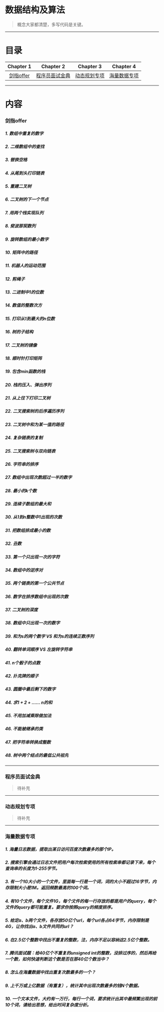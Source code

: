 # 数据结构及算法

> 概念大家都清楚，多写代码是关键。

---

# 目录

| Chapter 1 | Chapter 2 | Chapter 3| Chapter 4 | 
| :---------: | :---------: | :---------: | :---------: | 
|[剑指offer](#offer)|[程序员面试金典](#ctci)|[动态规划专项](#dp)|[海量数据专项](#big)|

---

# 内容

### <span id = "offer">剑指offer</span>
##### 1. 数组中重复的数字
##### 2. 二维数组中的查找
##### 3. 替换空格
##### 4. 从尾到头打印链表
##### 5. 重建二叉树
##### 6. 二叉树的下一个节点
##### 7. 用两个栈实现队列
##### 8. 斐波那契数列
##### 9. 旋转数组的最小数字
##### 10. 矩阵中的路径
##### 11. 机器人的运动范围
##### 12. 剪绳子
##### 13. 二进制中1的位数
##### 14. 数值的整数次方
##### 15. 打印从1到最大的n位数
##### 16. 树的子结构
##### 17. 二叉树的镜像
##### 18. 顺时针打印矩阵
##### 19. 包含min函数的栈
##### 20. 栈的压入、弹出序列
##### 21. 从上往下打印二叉树
##### 22. 二叉搜索树的后序遍历序列
##### 23. 二叉树中和为某一值的路径
##### 24. 复杂链表的复制
##### 25. 二叉搜索树与双向链表
##### 26. 字符串的排序
##### 27. 数组中出现次数超过一半的数字
##### 28. 最小的k个数
##### 29. 连续子数组的最大和
##### 30. 从1到n整数中1出现的次数
##### 31. 把数组排成最小的数
##### 32. 丑数
##### 33. 第一个只出现一次的字符
##### 34. 数组中的逆序对
##### 35. 两个链表的第一个公共节点
##### 36. 数字在排序数组中出现的次数
##### 37. 二叉树的深度
##### 38. 数组中只出现一次的数字
##### 39. 和为s的两个数字 VS 和为s的连续正数序列
##### 40. 翻转单词顺序 VS 左旋转字符串
##### 41. n个骰子的点数
##### 42. 扑克牌的顺子
##### 43. 圆圈中最后剩下的数字
##### 44. 求1 + 2 + …… n的和
##### 45. 不用加减乘除做加法
##### 46. 不能被继承的类 
##### 47. 把字符串转换成整数
##### 48. 树中两个结点的最低公共祖先

---

### <span id = "ctci">程序员面试金典</span>

> 待补充

---

### <span id = "dp">动态规划专项</span>

> 待补充

---

### <span id = "big">海量数据专项</span>
##### 1. 海量日志数据，提取出某日访问百度次数最多的那个IP。
##### 2. 搜索引擎会通过日志文件把用户每次检索使用的所有检索串都记录下来，每个查询串的长度为1-255字节。
##### 3. 有一个1G大小的一个文件，里面每一行是一个词，词的大小不超过16字节，内存限制大小是1M。返回频数最高的100个词。
##### 4. 有10个文件，每个文件1G，每个文件的每一行存放的都是用户的query，每个文件的query都可能重复。要求你按照query的频度排序。
##### 5. 给定a、b两个文件，各存放50亿个url，每个url各占64字节，内存限制是4G，让你找出a、b文件共同的url？
##### 6. 在2.5亿个整数中找出不重复的整数，注，内存不足以容纳这2.5亿个整数。
##### 7. 腾讯面试题：给40亿个不重复的unsigned int的整数，没排过序的，然后再给一个数，如何快速判断这个数是否在那40亿个数当中？
##### 8. 怎么在海量数据中找出重复次数最多的一个？
##### 9. 上千万或上亿数据（有重复），统计其中出现次数最多的钱N个数据。
##### 10. 一个文本文件，大约有一万行，每行一个词，要求统计出其中最频繁出现的前10个词，请给出思想，给出时间复杂度分析。